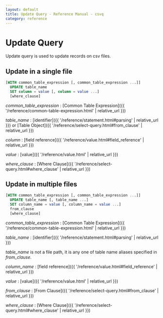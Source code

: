```yaml
---
layout: default
title: Update Query - Reference Manual - csvq
category: reference
---
```


# Update Query

Update query is used to update records on csv files.

## Update in a single file

```sql
[WITH common_table_expression [, common_table_expression ...]]
  UPDATE table_name
  SET column = value [, column = value ...]
  [where_clause]
```

_common_table_expression_
: [Common Table Expression]({{ '/reference/common-table-expression.html' | relative_url }})

_table_name_
: [identifier]({{ '/reference/statement.html#parsing' | relative_url }}) or [Table Object]({{ '/reference/select-query.html#from_clause' | relative_url }})

_column_
: [field reference]({{ '/reference/value.html#field_reference' | relative_url }})

_value_
: [value]({{ '/reference/value.html' | relative_url }})

_where_clause_
: [Where Clause]({{ '/reference/select-query.html#where_clause' | relative_url }})

## Update in multiple files

```sql
[WITH common_table_expression [, common_table_expression ...]]
  UPDATE table_name [, table_name ...]
  SET column_name = value [, column_name = value ...]
  from_clause
  [where_clause]
```

_common_table_expression_
: [Common Table Expression]({{ '/reference/common-table-expression.html' | relative_url }})

_table_name_
: [identifier]({{ '/reference/statement.html#parsing' | relative_url }})
  
  _table_name_ is not a file path, it is any one of table name aliases specified in _from_clause_. 

_column_name_
: [field reference]({{ '/reference/value.html#field_reference' | relative_url }})

_value_
: [value]({{ '/reference/value.html' | relative_url }})

_from_clause_
: [From Clause]({{ '/reference/select-query.html#from_clause' | relative_url }})

_where_clause_
: [Where Clause]({{ '/reference/select-query.html#where_clause' | relative_url }})
